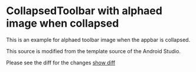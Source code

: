 # CollapsedToolbar with alphaed image when collapsed
This is an example for alphaed toolbar image when the appbar is collapsed.

This source is modified from the template source of the Android Studio.

Please see the diff for the changes
[show diff](https://github.com/i5on9i/android_example_scrolling_alpha/commit/4139bd3377256905028a8b381afae384f0dace05)